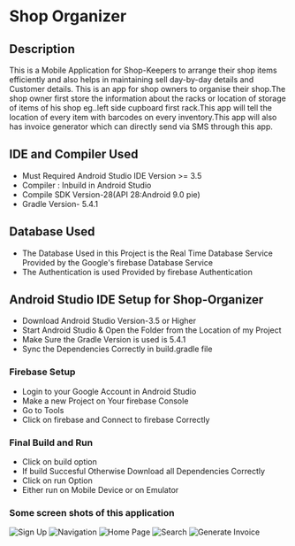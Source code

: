
# Shop Organizer
## Description 
This is a Mobile Application for Shop-Keepers to arrange their shop items efficiently and also helps in maintaining sell day-by-day details and Customer details.
This is an app for shop owners to organise their shop.The shop owner first store the information about the racks or location of storage of items of his shop eg..left
side cupboard first rack.This app will tell the location of every item with barcodes on every inventory.This app will also has invoice generator which can
directly send via SMS through this app.

## IDE and Compiler Used
- Must Required Android Studio IDE Version >= 3.5
- Compiler : Inbuild in Android Studio
- Compile SDK Version-28(API 28:Android 9.0 pie)
- Gradle Version- 5.4.1
## Database Used
- The Database Used in this Project is the Real Time Database Service Provided by the Google's firebase Database Service
- The Authentication is used Provided by firebase Authentication


## Android Studio IDE Setup for Shop-Organizer
- Download Android Studio Version-3.5 or Higher 
- Start Android Studio & Open the Folder from the Location of my Project 
- Make Sure the Gradle Version is used is 5.4.1
- Sync the Dependencies Correctly in build.gradle file
 ### Firebase Setup
 - Login to your Google Account in Android Studio 
 - Make a new Project on Your firebase Console 
 - Go to Tools 
 - Click on firebase and Connect to firebase Correctly

### Final Build and Run
- Click on build option 
- If build Succesful Otherwise Download all Dependencies Correctly
- Click on run Option
- Either run on Mobile Device or on Emulator

### Some screen shots of this application

![Sign Up](https://github.com/Aditya185/ShopMaking/blob/master/images/signup.jpeg)
![Navigation](https://github.com/Aditya185/ShopMaking/blob/master/images/Navigation.jpeg)
![Home Page](https://github.com/Aditya185/ShopMaking/blob/master/images/homePage.jpeg)
![Search](https://github.com/Aditya185/ShopMaking/blob/master/images/search.jpeg)
![Generate Invoice](https://github.com/Aditya185/ShopMaking/blob/master/images/generateInvoice.jpeg)



